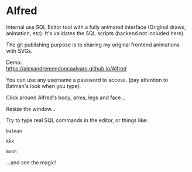 # Alfred
Internal use SQL Editor tool with a fully animated interface (Original draws, animation, etc).
It's validates the SQL scripts (backend not included here).

The git publishing purpose is to sharing my original frontend animations with SVGs.

Demo:  
<https://alexandremendoncaalvaro.github.io/Alfred>

You can use any username a password to access. (pay attention to Batman's look when you type).

Click around Alfred's body, arms, legs and face...

Resize the window...

Try to type real SQL commands in the editor, or things like:
```
batman
```
```
kkk
```
```
moon
```

...and see the magic!
